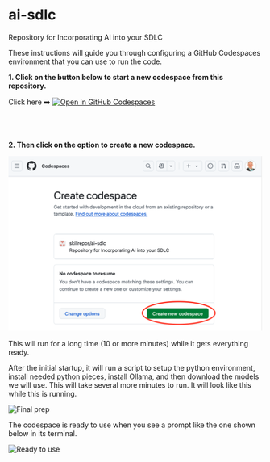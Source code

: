 # ai-sdlc
Repository for Incorporating AI into your SDLC 

These instructions will guide you through configuring a GitHub Codespaces environment that you can use to run the code. 

**1. Click on the button below to start a new codespace from this repository.**

Click here ➡️  [![Open in GitHub Codespaces](https://github.com/codespaces/badge.svg)](https://codespaces.new/skillrepos/ai-sdlc?quickstart=1)

<br><br>

**2. Then click on the option to create a new codespace.**

![Creating new codespace from button](./images/sdlc1.png?raw=true "Creating new codespace from button")

This will run for a long time (10 or more minutes) while it gets everything ready.

After the initial startup, it will run a script to setup the python environment, install needed python pieces, install Ollama, and then download the models we will use. This will take several more minutes to run. It will look like this while this is running.

![Final prep](./images/3in1b.png?raw=true "Final prep")

The codespace is ready to use when you see a prompt like the one shown below in its terminal.

![Ready to use](./images/3in1c.png?raw=true "Ready to use")
